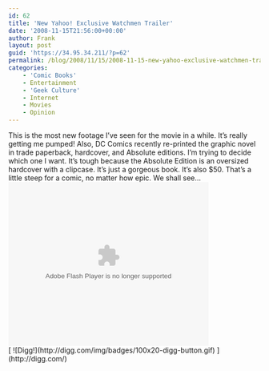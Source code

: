 ```yaml
---
id: 62
title: 'New Yahoo! Exclusive Watchmen Trailer'
date: '2008-11-15T21:56:00+00:00'
author: Frank
layout: post
guid: 'https://34.95.34.211/?p=62'
permalink: /blog/2008/11/15/2008-11-15-new-yahoo-exclusive-watchmen-trailer-html/
categories:
    - 'Comic Books'
    - Entertainment
    - 'Geek Culture'
    - Internet
    - Movies
    - Opinion
---
```


<div src="v5"><div>This is the most new footage I’ve seen for the movie in a while. It’s really getting me pumped! Also, DC Comics recently re-printed the graphic novel in trade paperback, hardcover, and Absolute editions. I’m trying to decide which one I want. It’s tough because the Absolute Edition is an oversized hardcover with a clipcase. It’s just a gorgeous book. It’s also $50. That’s a little steep for a comic, no matter how epic. We shall see…</div><div><object height="327" id="uvp_fop" width="400"><param name="movie" value="http://l.yimg.com/cosmos.bcst.yahoo.com/up/fop/embedflv/swf/fop.swf"></param><param name="flashVars" value="id=10658091&rd=eyc-off&ympsc=&postpanelEnable=1&prepanelEnable=1&infopanelEnable=1&carouselEnable=0"></param><param name="wmode" value="transparent"></param><embed allowscriptaccess="always" flashvars="id=10658091&rd=eyc-off&ympsc=&prepanelEnable=1&infopanelEnable=1" height="327" id="uvp_fop" src="http://l.yimg.com/cosmos.bcst.yahoo.com/up/fop/embedflv/swf/fop.swf" type="application/x-shockwave-flash" width="400"></embed></object>

</div>[  
![Digg!](http://digg.com/img/badges/100x20-digg-button.gif)  ](http://digg.com/)

</div>
